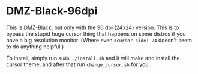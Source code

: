 # DMZ-Black-96dpi

This is DMZ-Black, but only with the 96 dpi (24x24) version. This is to bypass the stupid huge cursor thing that happens on some distros if you have a big resolution monitor. (Where even `Xcursor.side: 24` doesn't seem to do anything helpful.)

To install, simply run `sudo ./install.sh` and it will make and install the cursor theme, and after that run `change_cursor.sh` for you.
